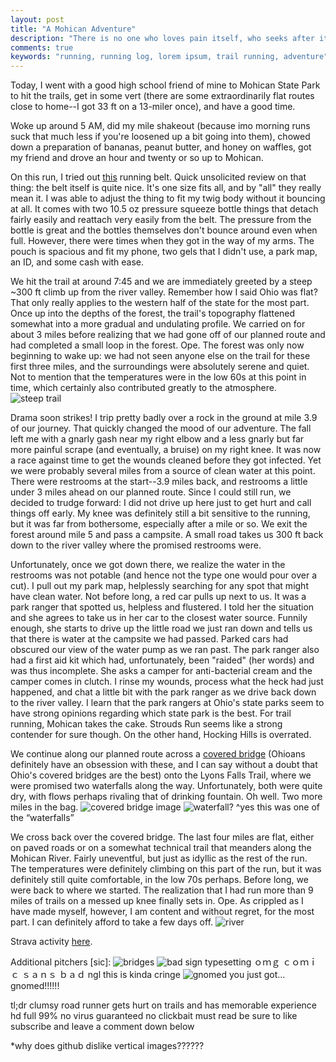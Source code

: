 ```yaml
---
layout: post
title: "A Mohican Adventure"
description: "There is no one who loves pain itself, who seeks after it and wants to have it, simply because it is pain..."
comments: true
keywords: "running, running log, lorem ipsum, trail running, adventure"
---
```


Today, I went with a good high school friend of mine to Mohican State Park to hit the trails, get in some vert (there are some extraordinarily flat routes close to home--I got 33 ft on a 13-miler once), and have a good time.

Woke up around 5 AM, did my mile shakeout (because imo morning runs suck that much less if you're loosened up a bit going into them), chowed down a preparation of bananas, peanut butter, and honey on waffles, got my friend and drove an hour and twenty or so up to Mohican.

On this run, I tried out [this](https://www.rei.com/product/151304/amphipod-runlite-airstretch-10k-hydration-belt) running belt. Quick unsolicited review on that thing: the belt itself is quite nice. It's one size fits all, and by "all" they really mean it. I was able to adjust the thing to fit my twig body without it bouncing at all. It comes with two 10.5 oz pressure squeeze bottle things that detach fairly easily and reattach very easily from the belt. The pressure from the bottle is great and the bottles themselves don't bounce around even when full. However, there were times when they got in the way of my arms. The pouch is spacious and fit my phone, two gels that I didn't use, a park map, an ID, and some cash with ease.

We hit the trail at around 7:45 and we are immediately greeted by a steep ~300 ft climb up from the river valley. Remember how I said Ohio was flat? That only really applies to the western half of the state for the most part. Once up into the depths of the forest, the trail's topography flattened somewhat into a more gradual and undulating profile. We carried on for about 3 miles before realizing that we had gone off of our planned route and had completed a small loop in the forest. Ope. The forest was only now beginning to wake up: we had not seen anyone else on the trail for these first three miles, and the surroundings were absolutely serene and quiet. Not to mention that the temperatures were in the low 60s at this point in time, which certainly also contributed greatly to the atmosphere.
![steep trail](/assets/images/IMG_7237.jpeg)

Drama soon strikes! I trip pretty badly over a rock in the ground at mile 3.9 of our journey. That quickly changed the mood of our adventure. The fall left me with a gnarly gash near my right elbow and a less gnarly but far more painful scrape (and eventually, a bruise) on my right knee. It was now a race against time to get the wounds cleaned before they got infected. Yet we were probably several miles from a source of clean water at this point. There were restrooms at the start--3.9 miles back, and restrooms a little under 3 miles ahead on our planned route. Since I could still run, we decided to trudge forward: I did not drive up here just to get hurt and call things off early. My knee was definitely still a bit sensitive to the running, but it was far from bothersome, especially after a mile or so. We exit the forest around mile 5 and pass a campsite. A small road takes us 300 ft back down to the river valley where the promised restrooms were.

Unfortunately, once we got down there, we realize the water in the restrooms was not potable (and hence not the type one would pour over a cut). I pull out my park map, helplessly searching for any spot that might have clean water. Not before long, a red car pulls up next to us. It was a park ranger that spotted us, helpless and flustered. I told her the situation and she agrees to take us in her car to the closest water source. Funnily enough, she starts to drive up the little road we just ran down and tells us that there is water at the campsite we had passed. Parked cars had obscured our view of the water pump as we ran past. The park ranger also had a first aid kit which had, unfortunately, been "raided" (her words) and was thus incomplete. She asks a camper for anti-bacterial cream and the camper comes in clutch. I rinse my wounds, process what the heck had just happened, and chat a little bit with the park ranger as we drive back down to the river valley. I learn that the park rangers at Ohio's state parks seem to have strong opinions regarding which state park is the best. For trail running, Mohican takes the cake. Strouds Run seems like a strong contender for sure though. On the other hand, Hocking Hills is overrated.

We continue along our planned route across a [covered bridge](https://en.wikipedia.org/wiki/List_of_covered_bridges_in_Ohio) (Ohioans definitely have an obsession with these, and I can say without a doubt that Ohio's covered bridges are the best) onto the Lyons Falls Trail, where we were promised two waterfalls along the way. Unfortunately, both were quite dry, with flows perhaps rivaling that of drinking fountain. Oh well. Two more miles in the bag.
![covered bridge image](/assets/images/IMG_7223.jpeg)
![waterfall?](/assets/images/IMG_7229.jpeg)
^yes this was one of the “waterfalls”

We cross back over the covered bridge. The last four miles are flat, either on paved roads or on a somewhat technical trail that meanders along the Mohican River. Fairly uneventful, but just as idyllic as the rest of the run. The temperatures were definitely climbing on this part of the run, but it was definitely still quite comfortable, in the low 70s perhaps. Before long, we were back to where we started. The realization that I had run more than 9 miles of trails on a messed up knee finally sets in. Ope. As crippled as I have made myself, however, I am content and without regret, for the most part. I can definitely afford to take a few days off.
![river](/assets/images/IMG_7236.jpg)

Strava activity [here](https://www.strava.com/activities/2607601751).

Additional pitchers \[sic\]:
![bridges](/assets/images/IMG_7234.jpg)
![bad sign typesetting](/assets/images/IMG_7231.jpg)
ｏｍｇ  ｃｏｍｉｃ  ｓａｎｓ  ｂａｄ
ngl this is kinda cringe
![gnomed](/assets/images/IMG_7219.jpeg)
you just got... gnomed!!!!!!

tl;dr clumsy road runner gets hurt on trails and has memorable experience hd full 99% no virus guaranteed no clickbait must read be sure to like subscribe and leave a comment down below

*why does github dislike vertical images??????
